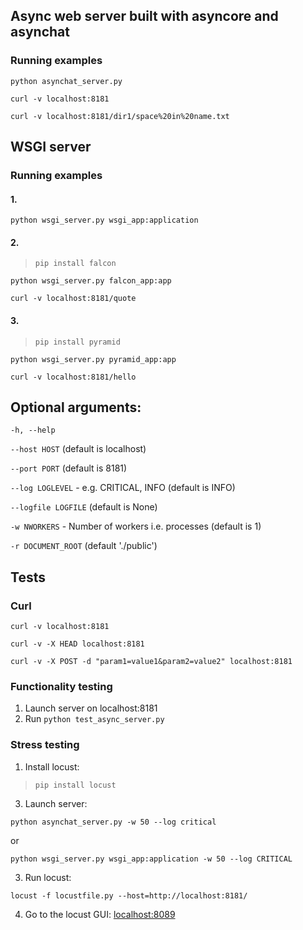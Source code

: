 ## Async web server built with asyncore and asynchat

### Running examples
```
python asynchat_server.py
```
```
curl -v localhost:8181
```
```
curl -v localhost:8181/dir1/space%20in%20name.txt
```

## WSGI server

### Running examples

#### 1.
```
python wsgi_server.py wsgi_app:application
```


#### 2.
> `pip install falcon`
```
python wsgi_server.py falcon_app:app
```
```
curl -v localhost:8181/quote
```

#### 3.
> `pip install pyramid`

```
python wsgi_server.py pyramid_app:app
```
```
curl -v localhost:8181/hello
```


## Optional arguments:
`-h, --help`

`--host HOST` (default is localhost)

`--port PORT` (default is 8181)

`--log LOGLEVEL` - e.g. CRITICAL, INFO (default is INFO)

`--logfile LOGFILE` (default is None)

`-w NWORKERS` - Number of workers i.e. processes (default is 1)

`-r DOCUMENT_ROOT` (default './public')

## Tests

### Curl

```
curl -v localhost:8181
```

```
curl -v -X HEAD localhost:8181 
```

```
curl -v -X POST -d "param1=value1&param2=value2" localhost:8181 
```



### Functionality testing
1. Launch server on localhost:8181
2. Run `python test_async_server.py`


### Stress testing
1. Install locust:
> `pip install locust`

3. Launch server:
```
python asynchat_server.py -w 50 --log critical
```
or

```
python wsgi_server.py wsgi_app:application -w 50 --log CRITICAL
```

3. Run locust:
```
locust -f locustfile.py --host=http://localhost:8181/
```
4. Go to the locust GUI: [localhost:8089](http://localhost:8089/)
